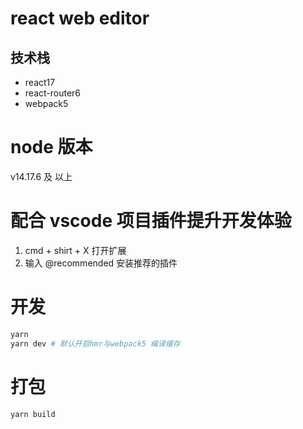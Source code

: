 # react web editor

## 技术栈

- react17
- react-router6
- webpack5

# node 版本

v14.17.6 及 以上

# 配合 vscode 项目插件提升开发体验

1. cmd + shirt + X 打开扩展
2. 输入 @recommended 安装推荐的插件

# 开发

```bash
yarn
yarn dev # 默认开启hmr与webpack5 编译缓存
```

# 打包

```bassh
yarn build
```
